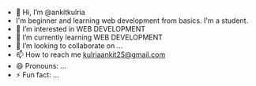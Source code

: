 - 👋 Hi, I’m @ankitkulria
- I'm beginner and learning web development from basics. I'm a student.
- 👀 I’m interested in WEB DEVELOPMENT
- 🌱 I’m currently learning WEB DEVELOPMENT
- 💞️ I’m looking to collaborate on ...
- 📫 How to reach me kulriaankit25@gmail.com
- 😄 Pronouns: ...
- ⚡ Fun fact: ...

<!---
ankitkulria/ankitkulria is a ✨ special ✨ repository because its `README.md` (this file) appears on your GitHub profile.
You can click the Preview link to take a look at your changes.
--->
